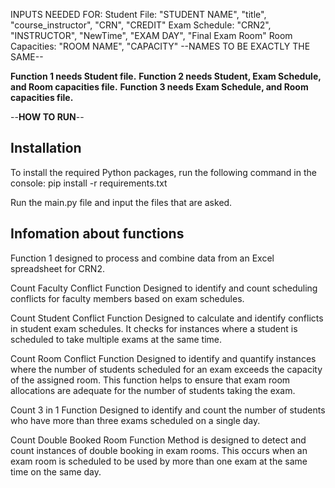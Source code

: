 INPUTS NEEDED FOR:
Student File: "STUDENT NAME", "title", "course_instructor", "CRN", "CREDIT"
Exam Schedule: "CRN2", "INSTRUCTOR", "NewTime", "EXAM DAY", "Final Exam Room"
Room Capacities: "ROOM NAME", "CAPACITY"
--NAMES TO BE EXACTLY THE SAME--

**Function 1 needs Student file.**
**Function 2 needs Student, Exam Schedule, and Room capacities file.**
**Function 3 needs Exam Schedule, and Room capacities file.**


--**HOW TO RUN**--
## Installation

To install the required Python packages, run the following command in the console:
pip install -r requirements.txt

Run the main.py file and input the files that are asked.


## Infomation about functions
Function 1 designed to process and combine data from an Excel spreadsheet for CRN2.

Count Faculty Conflict Function Designed to identify and count scheduling conflicts for faculty members based on exam schedules.

Count Student Conflict Function Designed to calculate and identify conflicts in student exam schedules. It checks for instances where a student is scheduled to take multiple exams at the same time.

Count Room Conflict Function  Designed to identify and quantify instances where the number of students scheduled for an exam exceeds the capacity of the assigned room. This function helps to ensure that exam room allocations are adequate for the number of students taking the exam.

Count 3 in 1 Function  Designed to identify and count the number of students who have more than three exams scheduled on a single day. 

Count Double Booked Room Function Method is designed to detect and count instances of double booking in exam rooms. This occurs when an exam room is scheduled to be used by more than one exam at the same time on the same day.

